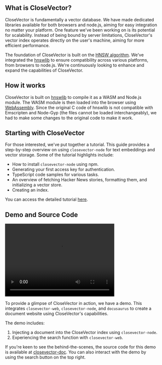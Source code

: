 ## What is CloseVector?

CloseVector is fundamentally a vector database. We have made dedicated libraries available for both browsers and node.js, aiming for easy integration no matter your platform. One feature we've been working on is its potential for scalability. Instead of being bound by server limitations, CloseVector's vector index operates directly on the user's machine, aiming for more efficient performance.

The foundation of CloseVector is built on the [HNSW algorithm](https://arxiv.org/abs/1603.09320). We've integrated the [hnswlib](https://github.com/nmslib/hnswlib) to ensure compatibility across various platforms, from browsers to node.js. We're continuously looking to enhance and expand the capabilities of CloseVector.

## How it works

CloseVector is built on [hnswlib](https://github.com/nmslib/hnswlib) to compile it as a WASM and Node.js module. The WASM module is then loaded into the browser using [WebAssembly](https://developer.mozilla.org/en-US/docs/WebAssembly). Since the original C code of hnswlib is not compatible with Emscripten and Node-Gyp (the files cannot be loaded interchangeably), we had to make some changes to the original code to make it work.

## Starting with CloseVector

For those interested, we've put together a tutorial. This guide provides a step-by-step overview on using `closevector-node` for text embeddings and vector storage. Some of the tutorial highlights include:

- How to install `closevector-node` using npm.
- Generating your first access key for authentication.
- TypeScript code samples for various tasks.
- An overview of fetching Hacker News stories, formatting them, and initializing a vector store.
- Creating an index.

You can access the detailed tutorial [here](/docs/tutorial).

## Demo and Source Code

<video width="360" height="240" src="https://static.getmegaportal.com/closevector-alpha-1.mov" controls></video>

To provide a glimpse of CloseVector in action, we have a demo. This integrates `closevector-web`, `closevector-node`, and `docusaurus` to create a document website using CloseVector's capabilities.

The demo includes:

1. Injecting a document into the CloseVector index using `closevector-node`.
2. Experiencing the search function with `closevector-web`.

If you're keen to see the behind-the-scenes, the source code for this demo is available at [closevector-doc](https://github.com/MegaPortal/closevector-doc). You can also interact with the demo by using the search button on the top right.